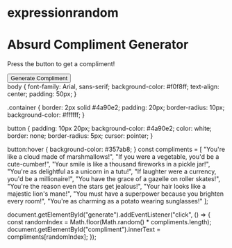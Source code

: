 # expressionrandom
<!DOCTYPE html>
<html lang="en">
<head>
    <meta charset="UTF-8">
    <meta name="viewport" content="width=device-width, initial-scale=1.0">
    <title>Absurd Compliment Generator</title>
    <link rel="stylesheet" href="styles.css">
</head>
<body>
    <div class="container">
        <h1>Absurd Compliment Generator</h1>
        <p id="compliment">Press the button to get a compliment!</p>
        <button id="generate">Generate Compliment</button>
    </div>
    <script src="script.js"></script>
</body>
</html>
body {
    font-family: Arial, sans-serif;
    background-color: #f0f8ff;
    text-align: center;
    padding: 50px;
}

.container {
    border: 2px solid #4a90e2;
    padding: 20px;
    border-radius: 10px;
    background-color: #ffffff;
}

button {
    padding: 10px 20px;
    background-color: #4a90e2;
    color: white;
    border: none;
    border-radius: 5px;
    cursor: pointer;
}

button:hover {
    background-color: #357ab8;
}
const compliments = [
    "You're like a cloud made of marshmallows!",
    "If you were a vegetable, you'd be a cute-cumber!",
    "Your smile is like a thousand fireworks in a pickle jar!",
    "You're as delightful as a unicorn in a tutu!",
    "If laughter were a currency, you'd be a millionaire!",
    "You have the grace of a gazelle on roller skates!",
    "You're the reason even the stars get jealous!",
    "Your hair looks like a majestic lion's mane!",
    "You must have a superpower because you brighten every room!",
    "You're as charming as a potato wearing sunglasses!"
];

document.getElementById("generate").addEventListener("click", () => {
    const randomIndex = Math.floor(Math.random() * compliments.length);
    document.getElementById("compliment").innerText = compliments[randomIndex];
});


